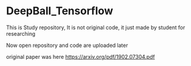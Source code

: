 # DeepBall_Tensorflow
This is Study repository, It is not original code, it just made by student for researching

Now open repository and code are uploaded later

original paper was here https://arxiv.org/pdf/1902.07304.pdf
